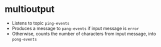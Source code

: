 # multioutput

* Listens to topic `ping-events`
* Produces a message to `pang-events` if input message is `error`
* Otherwise, counts the number of characters from input message, into `pong-events`

